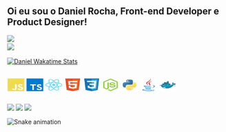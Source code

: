 ## Oi eu sou o Daniel Rocha, Front-end Developer e Product Designer!
<div>
  <a href="https://github.com/danielrochadev">
    <img src="https://github-readme-stats.vercel.app/api?username=danielrochadev&show_icons=true&theme=dark&include_all_commits=true&count_private=true"/><br>
    <img height="198" src="https://github-readme-stats.vercel.app/api/top-langs/?username=danielrochadev&layout=compact&langs_count=7&theme=dark"/>
</div>
  
[![Daniel Wakatime Stats](https://github-readme-stats.vercel.app/api/wakatime?username=danielrochadev&langs_count=5&hide=json,properties,stylus&custom_title=Most%20Used%20Languages&theme=dark&time_range=last_year)](https://wakatime.com/@danielrochadev)

<div style="display: inline_block"><br>
  <img align="center" alt="Daniel-Js" height="30" width="40" src="https://raw.githubusercontent.com/devicons/devicon/master/icons/javascript/javascript-plain.svg">
  <img align="center" alt="Daniel-Ts" height="30" width="40" src="https://raw.githubusercontent.com/devicons/devicon/master/icons/typescript/typescript-plain.svg">
  <img align="center" alt="Daniel-React" height="30" width="40" src="https://raw.githubusercontent.com/devicons/devicon/master/icons/react/react-original.svg">
  <img align="center" alt="Daniel-HTML" height="30" width="40" src="https://raw.githubusercontent.com/devicons/devicon/master/icons/html5/html5-original.svg">
  <img align="center" alt="Daniel-CSS" height="30" width="40" src="https://raw.githubusercontent.com/devicons/devicon/master/icons/css3/css3-original.svg">
  <img align="center" alt="Daniel-NodeJS" height="30" width="40" src="https://raw.githubusercontent.com/devicons/devicon/master/icons/nodejs/nodejs-original.svg">
  <img align="center" alt="Daniel-Python" height="30" width="40" src="https://raw.githubusercontent.com/devicons/devicon/master/icons/python/python-original.svg">
  <img align="center" alt="Daniel-Java" height="30" width="40" src="https://raw.githubusercontent.com/devicons/devicon/master/icons/java/java-original.svg">
  <img align="center" alt="Daniel-Docker" height="30" width="40" src="https://raw.githubusercontent.com/devicons/devicon/master/icons/docker/docker-original.svg">
</div>
  
  ##
 
<div> 
   <a href="https://www.linkedin.com/in/daniel-rocha-a8394394" target="_blank"><img src="https://img.shields.io/badge/-LinkedIn-%230077B5?style=for-the-badge&logo=linkedin&logoColor=white" target="_blank"></a> 
  <a href="https://instagram.com/dantte.oficial" target="_blank"><img src="https://img.shields.io/badge/-Instagram-%23E4405F?style=for-the-badge&logo=instagram&logoColor=white" target="_blank"></a>
  <a href = "mailto:danieldante@gmail.com"><img src="https://img.shields.io/badge/-Gmail-%23333?style=for-the-badge&logo=gmail&logoColor=white" target="_blank"></a>
  
   ![Snake animation](https://github.com/danielrochadev/danielrochadev/blob/output/github-contribution-grid-snake.svg)
   
</div>

